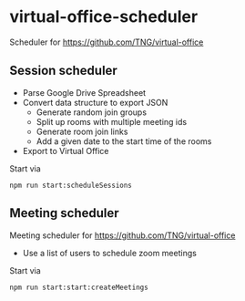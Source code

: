 # virtual-office-scheduler
Scheduler for https://github.com/TNG/virtual-office

## Session scheduler
* Parse Google Drive Spreadsheet
* Convert data structure to export JSON
  * Generate random join groups
  * Split up rooms with multiple meeting ids
  * Generate room join links
  * Add a given date to the start time of the rooms
* Export to Virtual Office

Start via
```
npm run start:scheduleSessions
```

## Meeting scheduler
Meeting scheduler for https://github.com/TNG/virtual-office

* Use a list of users to schedule zoom meetings

Start via
```
npm run start:start:createMeetings
```